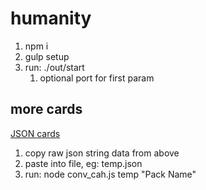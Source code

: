 # humanity

1. npm i
2. gulp setup
3. run: ./out/start
	1. optional port for first param


## more cards

[JSON cards](https://www.crhallberg.com/cah/)

1. copy raw json string data from above
2. paste into file, eg: temp.json
3. run: node conv_cah.js temp "Pack Name"
